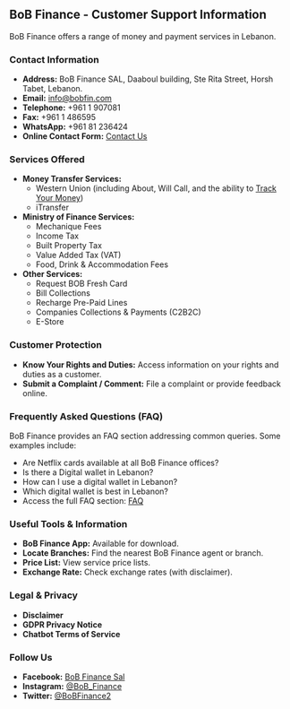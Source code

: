 ## BoB Finance - Customer Support Information

BoB Finance offers a range of money and payment services in Lebanon.

### Contact Information

*   **Address:** BoB Finance SAL, Daaboul building, Ste Rita Street, Horsh Tabet, Lebanon.
*   **Email:** info@bobfin.com
*   **Telephone:** +961 1 907081
*   **Fax:** +961 1 486595
*   **WhatsApp:** +961 81 236424
*   **Online Contact Form:** [Contact Us](https://www.bob-finance.com/Inside/InsidePages/ContactUs)

### Services Offered

*   **Money Transfer Services:**
    *   Western Union (including About, Will Call, and the ability to [Track Your Money](http://www.wu.com/LB/en/track-transfer.html))
    *   iTransfer
*   **Ministry of Finance Services:**
    *   Mechanique Fees
    *   Income Tax
    *   Built Property Tax
    *   Value Added Tax (VAT)
    *   Food, Drink & Accommodation Fees
*   **Other Services:**
    *   Request BOB Fresh Card
    *   Bill Collections
    *   Recharge Pre-Paid Lines
    *   Companies Collections & Payments (C2B2C)
    *   E-Store

### Customer Protection

*   **Know Your Rights and Duties:** Access information on your rights and duties as a customer.
*   **Submit a Complaint / Comment:** File a complaint or provide feedback online.

### Frequently Asked Questions (FAQ)

BoB Finance provides an FAQ section addressing common queries. Some examples include:
*   Are Netflix cards available at all BoB Finance offices?
*   Is there a Digital wallet in Lebanon?
*   How can I use a digital wallet in Lebanon?
*   Which digital wallet is best in Lebanon?
*   Access the full FAQ section: [FAQ](https://www.bob-finance.com/Inside/FAQ)

### Useful Tools & Information

*   **BoB Finance App:** Available for download.
*   **Locate Branches:** Find the nearest BoB Finance agent or branch.
*   **Price List:** View service price lists.
*   **Exchange Rate:** Check exchange rates (with disclaimer).

### Legal & Privacy

*   **Disclaimer**
*   **GDPR Privacy Notice**
*   **Chatbot Terms of Service**

### Follow Us

*   **Facebook:** [BoB Finance Sal](https://www.facebook.com/BobFinanceSal)
*   **Instagram:** [@BoB_Finance](https://www.instagram.com/BoB_Finance)
*   **Twitter:** [@BoBFinance2](https://twitter.com/BoBFinance2)
